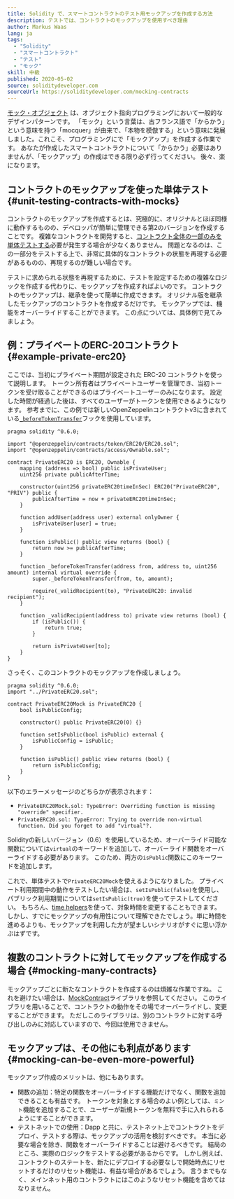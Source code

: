 ```yaml
---
title: Solidity で、スマートコントラクトのテスト用モックアップを作成する方法
description: テストでは、コントラクトのモックアップを使用すべき理由
author: Markus Waas
lang: ja
tags:
  - "Solidity"
  - "スマートコントラクト"
  - "テスト"
  - "モック"
skill: 中級
published: 2020-05-02
source: soliditydeveloper.com
sourceUrl: https://soliditydeveloper.com/mocking-contracts
---
```


[モック・オブジェクト](https://wikipedia.org/wiki/Mock_object) は、オブジェクト指向プログラミングにおいて一般的なデザインパターンです。 「モック」という言葉は、古フランス語で「からかう」という意味を持つ「mocquer」が由来で、「本物を模倣する」という意味に発展しました。これこそ、プログラミングにで「モックアップ」を作成する作業です。 あなたが作成したスマートコントラクトについて「からかう」必要はありませんが、「モックアップ」の作成はできる限り必ず行ってください。 後々、楽になります。

## コントラクトのモックアップを使った単体テスト {#unit-testing-contracts-with-mocks}

コントラクトのモックアップを作成するとは、究極的に、オリジナルとほぼ同様に動作するものの、デベロッパが簡単に管理できる第2のバージョンを作成することです。 複雑なコントラクトを開発すると、[コントラクト全体の一部のみを単体テストする](/developers/docs/smart-contracts/testing/)必要が発生する場合が少なくありません。 問題となるのは、この一部分をテストする上で、非常に具体的なコントラクトの状態を再現する必要があるものの、再現するのが難しい場合です。

テストに求められる状態を再現するために、テストを設定するための複雑なロジックを作成する代わりに、モックアップを作成すればよいのです。 コントラクトのモックアップは、継承を使って簡単に作成できます。 オリジナル版を継承したモックアップのコントラクトを作成するだけです。 モックアップでは、機能をオーバーライドすることができます。 この点については、具体例で見てみましょう。

## 例：プライベートのERC-20コントラクト {#example-private-erc20}

ここでは、当初にプライベート期間が設定された ERC-20 コントラクトを使って説明します。 トークン所有者はプライベートユーザーを管理でき、当初トークンを受け取ることができるのはプライベートユーザーのみになります。 設定した時間が経過した後は、すべてのユーザーがトークンを使用できるようになります。 参考までに、この例では新しいOpenZeppelinコントラクトv3に含まれている[`_beforeTokenTransfer`](https://docs.openzeppelin.com/contracts/3.x/extending-contracts#using-hooks)フックを使用しています。

```solidity
pragma solidity ^0.6.0;

import "@openzeppelin/contracts/token/ERC20/ERC20.sol";
import "@openzeppelin/contracts/access/Ownable.sol";

contract PrivateERC20 is ERC20, Ownable {
    mapping (address => bool) public isPrivateUser;
    uint256 private publicAfterTime;

    constructor(uint256 privateERC20timeInSec) ERC20("PrivateERC20", "PRIV") public {
        publicAfterTime = now + privateERC20timeInSec;
    }

    function addUser(address user) external onlyOwner {
        isPrivateUser[user] = true;
    }

    function isPublic() public view returns (bool) {
        return now >= publicAfterTime;
    }

    function _beforeTokenTransfer(address from, address to, uint256 amount) internal virtual override {
        super._beforeTokenTransfer(from, to, amount);

        require(_validRecipient(to), "PrivateERC20: invalid recipient");
    }

    function _validRecipient(address to) private view returns (bool) {
        if (isPublic()) {
            return true;
        }

        return isPrivateUser[to];
    }
}
```

さっそく、このコントラクトのモックアップを作成しましょう。

```solidity
pragma solidity ^0.6.0;
import "../PrivateERC20.sol";

contract PrivateERC20Mock is PrivateERC20 {
    bool isPublicConfig;

    constructor() public PrivateERC20(0) {}

    function setIsPublic(bool isPublic) external {
        isPublicConfig = isPublic;
    }

    function isPublic() public view returns (bool) {
        return isPublicConfig;
    }
}
```

以下のエラーメッセージのどちらかが表示されます：

- `PrivateERC20Mock.sol: TypeError: Overriding function is missing "override" specifier.`
- `PrivateERC20.sol: TypeError: Trying to override non-virtual function. Did you forget to add "virtual"?.`

Solidityの新しいバージョン（0.6）を使用しているため、オーバーライド可能な関数については`virtual`のキーワードを追加して、オーバーライド関数をオーバーライドする必要があります。 このため、両方の`isPublic`関数にこのキーワードを追加します。

これで、単体テストで`PrivateERC20Mock`を使えるようになりました。 プライベート利用期間中の動作をテストしたい場合は、`setIsPublic(false)`を使用し、パブリック利用期間については`setIsPublic(true)`を使ってテストしてください。 もちろん、[time helpers](https://docs.openzeppelin.com/test-helpers/0.5/api#increase)を使って、対象時間を変更することもできます。 しかし、すでにモックアップの有用性について理解できたでしょう。単に時間を進めるよりも、モックアップを利用した方が望ましいシナリオがすぐに思い浮かぶはずです。

## 複数のコントラクトに対してモックアップを作成する場合 {#mocking-many-contracts}

モックアップごとに新たなコントラクトを作成するのは煩雑な作業ですね。 これを避けたい場合は、[MockContract](https://github.com/gnosis/mock-contract)ライブラリを参照してください。 このライブラリを用いることで、コントラクトの動作をその場でオーバーライドし、変更することができます。 ただしこのライブラリは、別のコントラクトに対する呼び出しのみに対応していますので、今回は使用できません。

## モックアップは、その他にも利点があります {#mocking-can-be-even-more-powerful}

モックアップ作成のメリットは、他にもあります。

- 関数の追加：特定の関数をオーバーライドする機能だけでなく、関数を追加できることも有益です。 トークンを対象とする場合のよい例としては、`ミント`機能を追加することで、ユーザーが新規トークンを無料で手に入れられるようにすることができます。
- テストネットでの使用：Dapp と共に、テストネット上でコントラクトをデプロイ、テストする際は、モックアップの活用を検討すべきです。 本当に必要な場合を除き、関数をオーバーライドすることは避けるべきです。 結局のところ、実際のロジックをテストする必要があるからです。 しかし例えば、コントラクトのステートを、新たにデプロイする必要なしで開始時点にリセットするだけのリセット機能は、有益な場合があるでしょう。 言うまでもなく、メインネット用のコントラクトにはこのようなリセット機能を含めてはなりません。
